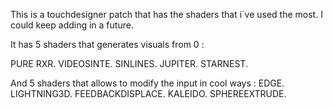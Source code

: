 This is a touchdesigner patch that has the shaders that i´ve used the most. I could keep adding in a future. 

It has 5 shaders that generates visuals from 0 : 

PURE RXR.
VIDEOSINTE.
SINLINES.
JUPITER.
STARNEST.

And 5 shaders that allows to modify the input in cool ways : 
EDGE.
LIGHTNING3D.
FEEDBACKDISPLACE.
KALEIDO.
SPHEREEXTRUDE. 
